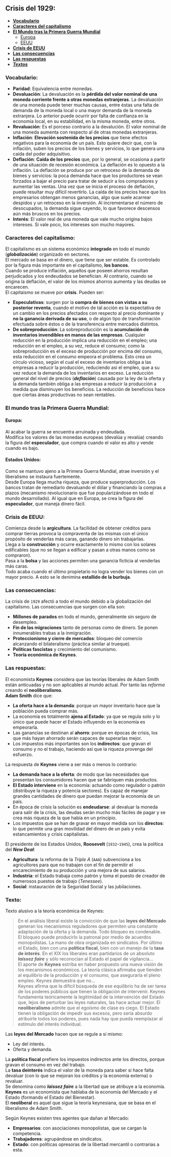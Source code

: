 ## Crisis del 1929:  
  * [**Vocabulario**](#vocabulario)  
  * [**Caracteres del capitalismo**](#caracteres-del-capitalismo)  
  * [**El Mundo tras la Primera Guerra Mundial**](#el-mundo-tras-la-primera-guerra-mundial)  
    * [Europa](#europa)  
    * [EEUU](#estados-unidos)  
  * [**Crisis de EEUU**](#crisis-de-eeuu)  
  * [**Las consecuencias**](#las-consecuencias)  
  * [**Las respuestas**](#las-respuestas)  
  * [***Textos***](#texto)  

### Vocabulario:  
  * **Paridad**: Equivalencia entre monedas.  
  * **Devaluación**: La devaluación es la **pérdida del valor nominal de una moneda corriente frente a otras monedas extranjeras**. La devaluación de una moneda puede tener muchas causas, entre éstas una falta de demanda de la moneda local o una mayor demanda de la moneda extranjera. Lo anterior puede ocurrir por falta de confianza en la economía local, en su estabilidad, en la misma moneda, entre otros.  
  * **Revaluación**: Es el porceso contrario a la devalución. El valor nominal de una moneda aumenta con respecto al de otras monedas extranjeras.  
  * **Inflación**: **Elevación sostenida de los precios** que tiene efectos negativos para la economía de un país. Esto quiere decir que, con la inflación, suben los precios de los bienes y servicios, lo que genera una caída del poder adquisitivo.  
  * **Deflación**: **Caída de los precios** que, por lo general, se ocasiona a partir de una situación de recesión económica. La deflación es lo opuesto a la inflación. La deflación se produce por un retroceso de la demanda de bienes y servicios: la poca demanda hace que los productores se vean forzados a bajar el precio para tratar de seducir a los compradores y aumentar las ventas. Una vez que se inicia el proceso de deflación, puede resultar muy difícil revertirlo. La caída de los precios hace que los empresarios obtengan menos ganancias, algo que suele acarrear despidos y un retroceso en la inversión. Al incrementarse el número de desocupados, la demanda sigue cayendo, lo que favorece descensos aún más bruscos en los precios.  
  * **Interés**: El valor real de una moneda que vale mucho origina bajos intereses. Si vale poco, los intereses son mucho mayores.  

### Caracteres del capitalismo:  
El capitalismo es un sistema económico **integrado** en todo el mundo (***globalización***) organizado en sectores.  
El mercado se basa en el dinero, que tiene que ser estable. Es controlado por la figura más importante en el capitalismo, **los bancos**.  
Cuando se produce inflación, aquellos que poseen ahorros resultan perjudicados y los endeudados se benefician. Al contrario, cuando se origina la deflación, el valor de los mismos ahorros aumenta y las deudas se encarecen.  
El capitaismo se mueve por **crisis**. Pueden ser:  
  * **Especulativas**: surgen por la **compra de bienes con vistas a su posterior reventa**, cuando el motivo de tal acción es la expectativa de un cambio en los precios afectados con respecto al precio dominante y **no la ganancia derivada de su uso**, o de algún tipo de transformación efectuada sobre éstos o de la transferencia entre mercados distintos.  
  * **De sobreproducción**: La sobreproducción es la **acumulación de inventarios invendibles en manos de las empresas**. Cualquier reducción en la producción implica una reducción en el empleo; una reducción en el empleo, a su vez, reduce el consumo; como la sobreproducción es el exceso de producción por encima del consumo, esta reducción en el consumo empeora el problema. Esto crea un círculo vicioso, según el cual el exceso de inventarios obliga a las empresas a reducir la producción, reduciendo así el empleo, que a su vez reduce la demanda de los inventarios en exceso. La reducción general del nivel de precios (***deflación***) causada por la ley de la oferta y la demanda también obliga a las empresas a reducir la producción a medida que disminuyen los beneficios. La reducción de beneficios hace que ciertas áreas productivas no sean rentables.

### El mundo tras la Primera Guerra Mundial:  
#### Europa:  
Al acabar la guerra se encuentra arruinada y endeudada.  
Modifica los valores de las monedas europeas (devalúa y revalúa) creando la figura del **especulador**, que compra cuando el valor es alto y vende cuando es bajo.
#### Estados Unidos:  
Como se mantuvo ajeno a la Primera Guerra Mundial, atrae inversión y el liberalismo se instaura fuertemente.  
Desde Europa llega mucha riqueza, que produce superproducción. Los bancos tratan de remediarlo devaluando el dólar y financiando la compras a plazos (mecanismo revolucionario que fue popularizándose en todo el mundo desarrollado). Al igual que en Europa, se crea la figura del **especulador**, que maneja dinero fácil.  

### Crisis de EEUU:  
Comienza desde la **argicultura**. La facilidad de obtener créditos para comprar tierras provoca la compraventa de las mismas con el único propósito de venderlas más caras, ganando dinero sin trabajarlas.  
Llega a la **construcción** y ocurre exactamente lo mismo con los solares edificables (que no se llegan a edificar y pasan a otras manos como se compraron).  
Pasa a la **bolsa** y las acciones permiten una ganancia ficticia al venderlas más caras.  
Todo acaba cuando el último propietario no logra vender los bienes con un mayor precio. A esto se le denimina **estallido de la burbuja**.  

### Las consecuencias:  
La crisis de `1929` afectó a todo el mundo debido a la globalización del capitalismo. Las consecuencias que surgen con ella son:  
  * **Millones de parados** en todo el mundo, generalmente sin seguro de desempleo.  
  * **Fin de las migraciones** tanto de personas como de dinero. Se ponen innumerables trabas a la inmigración.  
  * **Proteccionismo y cierre de mercados**: bloqueo del comercio alcanzando el bilateralismo (práctica similar al trueque).  
  * **Políticas fascistas** y crecimiento del comunismo.  
  * **Teoría económica de Keynes**.  

### Las respuestas:  
El economista **Keynes** considera que las teorías liberales de Adam Smith están anticuadas y no son aplicables al mundo actual. Por tanto las *reforma* creando el **neoliberalismo**.  
**Adam Smith** dice que:  
  * **La oferta hace a la demanda**: porque un mayor inventario hace que la población pueda comprar más.  
  * La economía es totalmente **ajena al Estado**: ya que se regula solo y lo único que puede hacer el Estado influyendo en la economía es empeorarla.  
  * Las ganancias se destinan al **ahorro**: porque en épocas de crisis, los que más hayan ahorrado serán capaces de superarlas mejor.  
  * Los impuestos más importantes son los **indirectos**: que gravan el consumo y no el trabajo, haciendo así que la riqueza provenga del esfuerzo.  

La respuesta de **Keynes** viene a ser más o menos lo contrario:
  * **La demanda hace a la oferta**: de modo que las necesidades que presentan los consumidores hacen que se fabriquen más productos.  
  * **El Estado interviene** en la economía: actuando como regulador o patrón (distribuye la riqueza y potencia sectores). Es capaz de manejar grandes cantidades de dinero que puedan mejorar la economía de un país.  
  * En época de crisis la solución es **endeudarse**: al devaluar la moneda para salir de la crisis, las deudas serán mucho más fáciles de pagar y se crea más riqueza de la que había en un principio.  
  * Los impuestos que se han de gravar en mayor medida son los **directos**: lo que permite una gran movilidad del dinero de un país y evita estancamientos y crisis capitalistas.

El presidente de los Estados Unidos, **Roosevelt** (`1932`-`1945`), crea la política del ***New Deal***:  
  * **Agricultura**: la reforma de la *Triple A* (`AAA`) subvenciona a los agricultores para que no trabajen con el fin de permitir el encarecimiento de su producción y una mejora de sus salarios.  
  * **Industria**: el Estado trabaja como patrón y toma el puesto de creador de numerosos puestos de trabajo (*Tenessee*).  
  * **Social**: instauración de la Seguridad Social y las jubilaciones.  

### Texto:  
Texto alusivo a la teoría económica de Keynes:  
> En el análisis liberal existe la convicción de que las **leyes del Mercado** generan los mecanismos reguladores que permiten una constante adaptación de la oferta y la demanda. Todo bloqueo es condenable. El bloqueo puede producirlo la patronal por medio de acuerdos monopolistas. La mano de obra organizada en sindicatos. Por último el Estado, bien con una **política fiscal**, bien con un manejo de la **tasa de interés**. En el XIX los liberales eran partidarios de un absoluto ***laissez faire*** y sólo reconocían al Estado el papel de vigilancia...  
El aporte de **Keynes** estriba en haber propuesto una nueva visión de los mecanismos económicos. La teoría clásica afirmaba que tienden al equilibrio de la producción y el consumo, que aseguraría el pleno empleo. Keynes demuestra que no...  
Keynes afirma que la difícil búsqueda de ese equilibrio ha de ser tarea de los poderes públicos que tienen la obligación de intervenir. Keynes fundamenta teóricamente la legitimidad de la intervención del Estado que, lejos de perturbar las leyes naturales, las hace actuar mejor. El **neoliberalismo** admite que el egoísmo de clase es ciego. El Estado tienen la obligación de impedir sus excesos, pero sería absurdo atribuirle todos los poderes, pues nada hay que pueda reemplazar al estímulo del interés individual.  

Las **leyes del Mercado** hacen que se regule a sí mismo:  
  * Ley del interés.  
  * Oferta y demanda.  

La **política fiscal** prefiere los impuestos indirectos ante los directos, porque gravan el consumo en vez del trabajo.  
La **tasa deinterés** indica el valor de la moneda para saber si hace falta devaluar (con lo que se mejoran los créditos y la economía externa) o revaluar.  
Se denomina como ***laissez faire*** a la libertad que se atribuye a la economía.  
**Keynes** es un economista que hablaba de la economía del Mercado y el Estado (formando el Estado del Bienestar).  
El **neoliberal** es aquel que sigue la teoría keynesiana, que se basa en el liberalismo de Adam Smith.  

Según Keynes existen tres agentes que dañan al Mercado:  
  * **Empresarios**: con asociaciones monopolistas, que se cargan la competencia.  
  * **Trabajadores**: agrupándose en sindicatos.  
  * **Estado**: con políticas opresoras de la libertad mercantil o contrarias a esta.  
